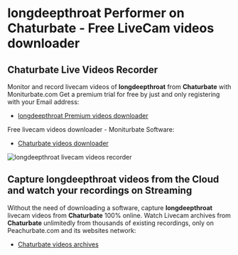 # longdeepthroat Performer on Chaturbate - Free LiveCam videos downloader

## Chaturbate Live Videos Recorder

Monitor and record livecam videos of **longdeepthroat** from **Chaturbate** with Moniturbate.com
Get a premium trial for free by just and only registering with your Email address:
* [longdeepthroat Premium videos downloader](https://moniturbate.com/request-demo-licence-key.html)

Free livecam videos downloader - Moniturbate Software:
* [Chaturbate videos downloader](https://moniturbate.com/moniturbate-download-software.html)

![longdeepthroat livecam videos recorder](https://peachurnet.com/templates/moniturbate-software.png)


## Capture longdeepthroat videos from the Cloud and watch your recordings on Streaming

Without the need of downloading a software, capture **longdeepthroat** livecam videos from **Chaturbate** 100% online.
Watch Livecam archives from **Chaturbate** unlimitedly from thousands of existing recordings, only on Peachurbate.com and its websites network:
* [Chaturbate videos archives](https://peachurnet.com/)